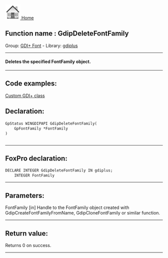 [<img src="../../images/home.png"> Home ](https://github.com/VFPX/Win32API)  

## Function name : GdipDeleteFontFamily
Group: [GDI+ Font](../../functions_group.md#GDIplus_Font)  -  Library: [gdiplus](../../Libraries.md#gdiplus)  
***  


#### Deletes the specified FontFamily object.
***  


## Code examples:
[Custom GDI+ class](../../samples/sample_450.md)  

## Declaration:
```foxpro  
GpStatus WINGDIPAPI GdipDeleteFontFamily(
	GpFontFamily *FontFamily
)
  
```  
***  


## FoxPro declaration:
```foxpro  
DECLARE INTEGER GdipDeleteFontFamily IN gdiplus;
	INTEGER FontFamily  
```  
***  


## Parameters:
FontFamily
[in] Handle to the FontFamily object created with GdipCreateFontFamilyFromName, GdipCloneFontFamily or similar function.  
***  


## Return value:
Returns 0 on success.  
***  

